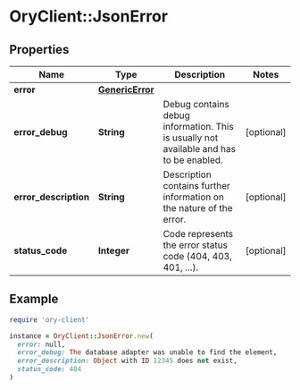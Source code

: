 # OryClient::JsonError

## Properties

| Name | Type | Description | Notes |
| ---- | ---- | ----------- | ----- |
| **error** | [**GenericError**](GenericError.md) |  |  |
| **error_debug** | **String** | Debug contains debug information. This is usually not available and has to be enabled. | [optional] |
| **error_description** | **String** | Description contains further information on the nature of the error. | [optional] |
| **status_code** | **Integer** | Code represents the error status code (404, 403, 401, ...). | [optional] |

## Example

```ruby
require 'ory-client'

instance = OryClient::JsonError.new(
  error: null,
  error_debug: The database adapter was unable to find the element,
  error_description: Object with ID 12345 does not exist,
  status_code: 404
)
```

